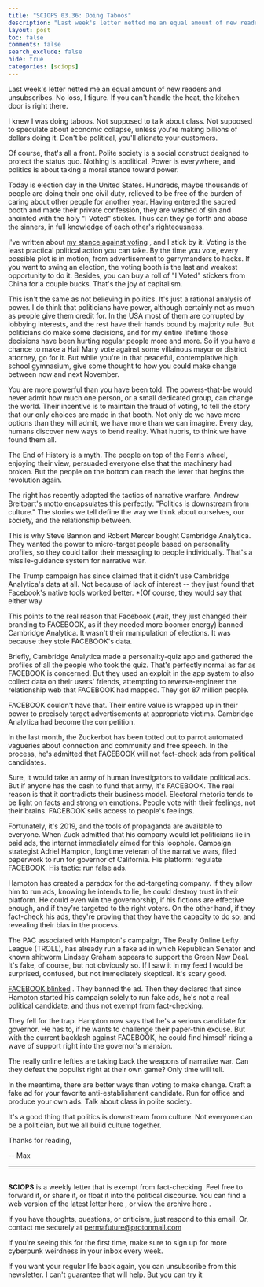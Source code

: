 ```yaml
---
title: "SCIOPS 03.36: Doing Taboos"
description: "Last week's letter netted me an equal amount of new readers and unsubscribes"
layout: post
toc: false
comments: false
search_exclude: false
hide: true
categories: [sciops]
---
```



 Last week's letter netted me an equal amount of new readers and unsubscribes. No loss, I figure. If you can't handle the heat, the kitchen door is right there.




 I knew I was doing taboos. Not supposed to talk about class. Not supposed to speculate about economic collapse, unless you're making billions of dollars doing it. Don't be political, you'll alienate your customers.




 Of course, that's all a front. Polite society is a social construct designed to protect the status quo. Nothing is apolitical. Power is everywhere, and politics is about taking a moral stance toward power.




 Today is election day in the United States. Hundreds, maybe thousands of people are doing their one civil duty, relieved to be free of the burden of caring about other people for another year. Having entered the sacred booth and made their private confession, they are washed of sin and anointed with the holy "I Voted" sticker. Thus can they go forth and abase the sinners, in full knowledge of each other's righteousness.




 I've written about
 [my stance against voting](https://tinyletter.com/sciops/letters/sciops-02-40-vote-nobody) 
 , and I stick by it. Voting is the least practical political action you can take. By the time you vote, every possible plot is in motion, from advertisement to gerrymanders to hacks. If you want to swing an election, the voting booth is the last and weakest opportunity to do it. Besides, you can buy a roll of "I Voted" stickers from China for a couple bucks. That's the joy of capitalism.




 This isn't the same as not believing in politics. It's just a rational analysis of power. I do think that politicians have power, although certainly not as much as people give them credit for. In the USA most of them are corrupted by lobbying interests, and the rest have their hands bound by majority rule. But politicians do make some decisions, and for my entire lifetime those decisions have been hurting regular people more and more. So if you have a chance to make a Hail Mary vote against some villainous mayor or district attorney, go for it. But while you're in that peaceful, contemplative high school gymnasium, give some thought to how you could make change between now and next November.




 You are more powerful than you have been told. The powers-that-be would never admit how much one person, or a small dedicated group, can change the world. Their incentive is to maintain the fraud of voting, to tell the story that our only choices are made in that booth. Not only do we have more options than they will admit, we have more than we can imagine. Every day, humans discover new ways to bend reality. What hubris, to think we have found them all.




 The End of History is a myth. The people on top of the Ferris wheel, enjoying their view, persuaded everyone else that the machinery had broken. But the people on the bottom can reach the lever that begins the revolution again.




 The right has recently adopted the tactics of narrative warfare. Andrew Breitbart's motto encapsulates this perfectly: "Politics is downstream from culture." The stories we tell define the way we think about ourselves, our society, and the relationship between.




 This is why Steve Bannon and Robert Mercer bought Cambridge Analytica. They wanted the power to micro-target people based on personality profiles, so they could tailor their messaging to people individually. That's a missile-guidance system for narrative war.




 The Trump campaign has since claimed that it didn't use Cambridge Analytica's data at all. Not because of lack of interest -- they just found that Facebook's native tools worked better. *(Of course, they would say that either way




 This points to the real reason that Facebook (wait, they just changed their branding to FACEBOOK, as if they needed more boomer energy) banned Cambridge Analytica. It wasn't their manipulation of elections. It was because they stole FACEBOOK's data.




 Briefly, Cambridge Analytica made a personality-quiz app and gathered the profiles of all the people who took the quiz. That's perfectly normal as far as FACEBOOK is concerned. But they used an exploit in the app system to also collect data on their users' friends, attempting to reverse-engineer the relationship web that FACEBOOK had mapped. They got 87 million people.




 FACEBOOK couldn't have that. Their entire value is wrapped up in their power to precisely target advertisements at appropriate victims. Cambridge Analytica had become the competition.




 In the last month, the Zuckerbot has been totted out to parrot automated vagueries about connection and community and free speech. In the process, he's admitted that FACEBOOK will not fact-check ads from political candidates.




 Sure, it would take an army of human investigators to validate political ads. But if anyone has the cash to fund that army, it's FACEBOOK. The real reason is that it contradicts their business model. Electoral rhetoric tends to be light on facts and strong on emotions. People vote with their feelings, not their brains. FACEBOOK sells access to people's feelings.




 Fortunately, it's 2019, and the tools of propaganda are available to everyone. When Zuck admitted that his company would let politicians lie in paid ads, the internet immediately aimed for this loophole. Campaign strategist Adriel Hampton, longtime veteran of the narrative wars, filed paperwork to run for governor of California. His platform: regulate FACEBOOK. His tactic: run false ads.




 Hampton has created a paradox for the ad-targeting company. If they allow him to run ads, knowing he intends to lie, he could destroy trust in their platform. He could even win the governorship, if his fictions are effective enough, and if they're targeted to the right voters. On the other hand, if they fact-check his ads, they're proving that they have the capacity to do so, and revealing their bias in the process.




 The PAC associated with Hampton's campaign, The Really Online Lefty League (TROLL), has already run a fake ad in which Republican Senator and known shitworm Lindsey Graham appears to support the Green New Deal. It's fake, of course, but not obviously so. If I saw it in my feed I would be surprised, confused, but not immediately skeptical. It's scary good.




[FACEBOOK blinked](https://www.bbc.com/news/technology-50249719) 
 . They banned the ad. Then they declared that since Hampton started his campaign solely to run fake ads, he's not a real political candidate, and thus not exempt from fact-checking.




 They fell for the trap. Hampton now says that he's a serious candidate for governor. He has to, if he wants to challenge their paper-thin excuse. But with the current backlash against FACEBOOK, he could find himself riding a wave of support right into the governor's mansion.




 The really online lefties are taking back the weapons of narrative war. Can they defeat the populist right at their own game? Only time will tell.




 In the meantime, there are better ways than voting to make change. Craft a fake ad for your favorite anti-establishment candidate. Run for office and produce your own ads. Talk about class in polite society.




 It's a good thing that politics is downstream from culture. Not everyone can be a politician, but we all build culture together.




 Thanks for reading,
   

 -- Max





---


###### 
**SCIOPS** 
 is a weekly letter that is exempt from fact-checking. Feel free to forward it, or share it, or float it into the political discourse. You can find a web version of the
 latest letter here
 , or view the
 archive here
 .
 

 If you have thoughts, questions, or criticism, just respond to this email. Or, contact me securely at
 permafuture@protonmail.com


 If you're seeing this for the first time, make sure to
 sign up
 for more cyberpunk weirdness in your inbox every week.
 

 If you want your regular life back again, you can unsubscribe from this newsletter. I can't guarantee that will help. But you can try it

